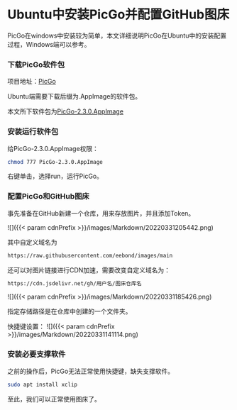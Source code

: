 # Ubuntu中安装PicGo并配置GitHub图床


PicGo在windows中安装较为简单，本文详细说明PicGo在Ubuntu中的安装配置过程，Windows端可以参考。

### 下载PicGo软件包

项目地址：[PicGo](https://github.com/Molunerfinn/PicGo/releases)

Ubuntu端需要下载后缀为.AppImage的软件包。

本文所下软件包为[PicGo-2.3.0.AppImage](https://github.com/Molunerfinn/PicGo/releases/download/v2.3.0/PicGo-2.3.0.AppImage)

### 安装运行软件包

给PicGo-2.3.0.AppImage权限：

```bash
chmod 777 PicGo-2.3.0.AppImage
```

右键单击，选择run，运行PicGo。

### 配置PicGo和GitHub图床

事先准备在GitHub新建一个仓库，用来存放图片，并且添加Token。

![]({{< param cdnPrefix >}}/images/Markdown/20220331205442.png)

其中自定义域名为  

```bash
https://raw.githubusercontent.com/eebond/images/main
```

还可以对图片链接进行CDN加速，需要改变自定义域名为：

```bash
https://cdn.jsdelivr.net/gh/用户名/图床仓库名
```

![]({{< param cdnPrefix >}}/images/Markdown/20220331185426.png)

指定存储路径是在仓库中创建的一个文件夹。

快捷键设置：
![]({{< param cdnPrefix >}}/images/Markdown/20220331141114.png)

### 安装必要支撑软件

之前的操作后，PicGo无法正常使用快捷键，缺失支撑软件。

```bash
sudo apt install xclip
```

至此，我们可以正常使用图床了。  

